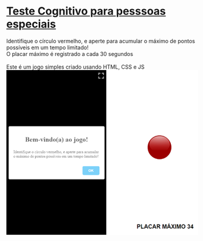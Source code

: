 # [Teste Cognitivo para pesssoas especiais](https://luandev-ux.github.io/teste-levi/)
Identifique o círculo vermelho, e aperte para acumular o máximo de pontos possíveis em um tempo limitado!
<br>
O placar máximo é registrado a cada 30 segundos
<br>
<br>
Este é um jogo simples criado usando HTML, CSS e JS
![SS](img/ss.png)

